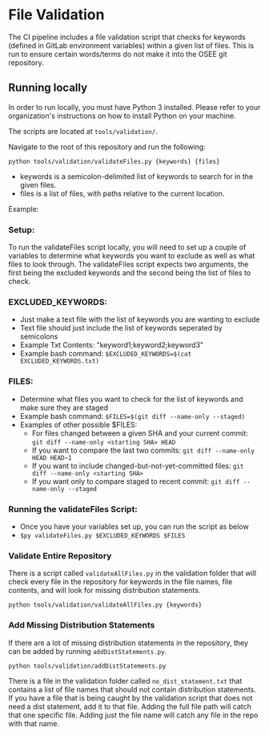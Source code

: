 
# File Validation

The CI pipeline includes a file validation script that checks for keywords (defined in GitLab environment variables) within a given list of files. This is run to ensure certain words/terms do not make it into the OSEE git repository.

## Running locally

In order to run locally, you must have Python 3 installed. Please refer to your organization's instructions on how to install Python on your machine.

The scripts are located at `tools/validation/`.

Navigate to the root of this repository and run the following:

```
python tools/validation/validateFiles.py {keywords} {files}
```

- keywords is a semicolon-delimited list of keywords to search for in the given files.
- files is a list of files, with paths relative to the current location.

Example:

### Setup:
To run the validateFiles script locally, you will need to set up a couple of variables to determine what keywords you want to exclude as well as what files to look through. The validateFiles script expects two arguments, the first being the excluded keywords and the second being the list of files to check. 

### EXCLUDED_KEYWORDS:
- Just make a text file with the list of keywords you are wanting to exclude
- Text file should just include the list of keywords seperated by semicolons
- Example Txt Contents: "keyword1;keyword2;keyword3"
- Example bash command: ``` $EXCLUDED_KEYWORDS=$(cat EXCLUDED_KEYWORDS.txt) ```

### FILES:
- Determine what files you want to check for the list of keywords and make sure they are staged
- Example bash command: ``` $FILES=$(git diff --name-only --staged) ```
- Examples of other possible $FILES:
  - For files changed between a given SHA and your current commit:
```git diff --name-only <starting SHA> HEAD ```
  - If you want to compare the last two commits:
```git diff --name-only HEAD HEAD~1 ```
  - If you want to include changed-but-not-yet-committed files:
```git diff --name-only <starting SHA> ```
  - If you want only to compare staged to recent commit:
```git diff --name-only --staged ```

### Running the validateFiles Script:
- Once you have your variables set up, you can run the script as below
- ``` $py validateFiles.py $EXCLUDED_KEYWORDS $FILES ```

### Validate Entire Repository

There is a script called `validateAllFiles.py` in the validation folder that will check every file in the repository for keywords in the file names, file contents, and will look for missing distribution statements.

```
python tools/validation/validateAllFiles.py {keywords}
```

### Add Missing Distribution Statements

If there are a lot of missing distribution statements in the repository, they can be added by running `addDistStatements.py`.

```
python tools/validation/addDistStatements.py
```

There is a file in the validation folder called `no_dist_statement.txt` that contains a list of file names that should not contain distribution statements. If you have a file that is being caught by the validation script that does not need a dist statement, add it to that file. Adding the full file path will catch that one specific file. Adding just the file name will catch any file in the repo with that name.
